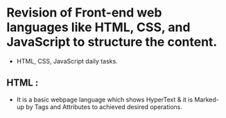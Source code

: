 # Revision of Front-end web languages like HTML, CSS, and JavaScript to structure the content. 
- HTML, CSS, JavaScript daily tasks.

## HTML :
- It is a basic webpage language which shows HyperText & it is Marked-up by Tags and Attributes to achieved desired operations.